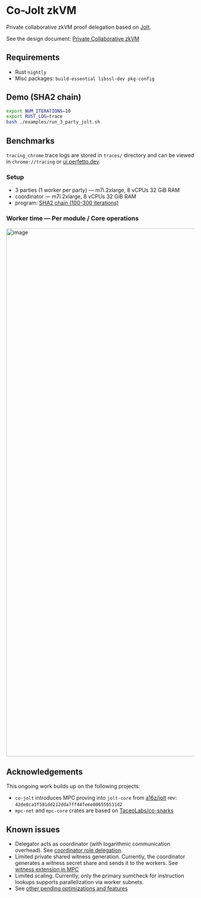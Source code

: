 # Co-Jolt zkVM

Private collaborative zkVM proof delegation based on [Jolt](https://github.com/a16z/jolt).

See the design document: [Private Collaborative zkVM](https://hackmd.io/@timofey/SJ7OU5dugg)

## Requirements

- Rust `nightly`
- Misc packages: `build-essential libssl-dev pkg-config`

## Demo (SHA2 chain)

```bash
export NUM_ITERATIONS=10
export RUST_LOG=trace
bash ./examples/run_3_party_jolt.sh
```

## Benchmarks

`tracing_chrome` trace logs are stored in `traces/` directory and can be viewed in `chrome://tracing` or [ui.perfetto.dev](https://ui.perfetto.dev/).

### Setup
- 3 parties (1 worker per party) — m7i.2xlarge, 8 vCPUs 32 GiB RAM
- coordinator — m7i.2xlarge, 8 vCPUs 32 GiB RAM
- program: [SHA2 chain (100-300 iterations)](https://github.com/nulltea/co-zkvms/blob/dc2b785b3d3a4873f36215e6e272665199bba885/co-jolt/examples/sha3-chain/guest/src/lib.rs#L6)

### Worker time — Per module / Core operations

<img width="4746" height="1409" alt="image" src="https://github.com/user-attachments/assets/b76a423e-d5fe-4cee-83c3-c4e45f4e421e" />

## Acknowledgements

This ongoing work builds up on the following projects:

- `co-jolt` introduces MPC proving into `jolt-core` from [a16z/jolt](https://github.com/a16z/jolt) rev: `42de0ca1f581dd212dda7ff44feee806556531d2`
- `mpc-net` and `mpc-core` crates are based on [TaceoLabs/co-snarks](https://github.com/TaceoLabs/co-snarks)

## Known issues

- Delegator acts as coordinator (with logarithmic communication overhead). See [coordinator role delegation](https://hackmd.io/@timofey/SJ7OU5dugg#Coordinator-role-delegation).
- Limited private shared witness generation. Currently, the coordinator generates a witness secret share and sends it to the workers. See [witness extension in MPC](https://hackmd.io/@timofey/SJ7OU5dugg#Witness-extension-in-MPC)
- Limited scaling. Currently, only the primary sumcheck for instruction lookups supports parallelization via worker subnets.
- See [other pending optimizations and features](https://hackmd.io/@timofey/SJ7OU5dugg#Known-issues-Optimizations-and-Features)
